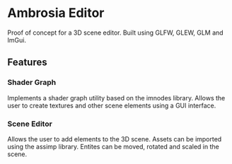 # Ambrosia Editor

Proof of concept for a 3D scene editor. Built using GLFW, GLEW, GLM and ImGui.

## Features
### Shader Graph

Implements a shader graph utility based on the imnodes library. Allows the user to create textures and other scene elements using a GUI interface.

### Scene Editor

Allows the user to add elements to the 3D scene. Assets can be imported using the assimp library. Entites can be moved, rotated and scaled in the scene.
